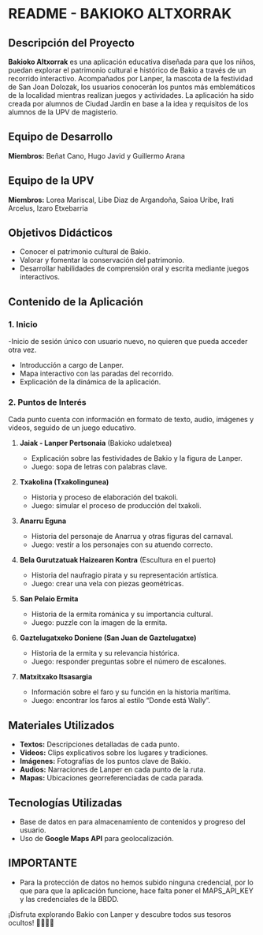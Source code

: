 # README - BAKIOKO ALTXORRAK

## Descripción del Proyecto
**Bakioko Altxorrak** es una aplicación educativa diseñada para que los niños, puedan explorar el patrimonio cultural e histórico de Bakio a través de un recorrido interactivo. Acompañados por Lanper, la mascota de la festividad de San Joan Dolozak, los usuarios conocerán los puntos más emblemáticos de la localidad mientras realizan juegos y actividades.
La aplicación ha sido creada por alumnos de Ciudad Jardin en base a la idea y requisitos de los alumnos de la UPV de magisterio.

## Equipo de Desarrollo
**Miembros:** Beñat Cano, Hugo Javid y Guillermo Arana  
## Equipo de la UPV
**Miembros:** Lorea Mariscal, Libe Diaz de Argandoña, Saioa Uribe, Irati Arcelus, Izaro Etxebarria  

## Objetivos Didácticos
- Conocer el patrimonio cultural de Bakio.
- Valorar y fomentar la conservación del patrimonio.
- Desarrollar habilidades de comprensión oral y escrita mediante juegos interactivos.

## Contenido de la Aplicación
### **1. Inicio**
-Inicio de sesión único con usuario nuevo, no quieren que pueda acceder otra vez.
- Introducción a cargo de Lanper.
- Mapa interactivo con las paradas del recorrido.
- Explicación de la dinámica de la aplicación.

### **2. Puntos de Interés**
Cada punto cuenta con información en formato de texto, audio, imágenes y videos, seguido de un juego educativo.

1. **Jaiak - Lanper Pertsonaia** (Bakioko udaletxea)  
   - Explicación sobre las festividades de Bakio y la figura de Lanper.  
   - Juego: sopa de letras con palabras clave.

2. **Txakolina (Txakolingunea)**  
   - Historia y proceso de elaboración del txakoli.  
   - Juego: simular el proceso de producción del txakoli.

3. **Anarru Eguna**  
   - Historia del personaje de Anarrua y otras figuras del carnaval.  
   - Juego: vestir a los personajes con su atuendo correcto.

4. **Bela Gurutzatuak Haizearen Kontra** (Escultura en el puerto)  
   - Historia del naufragio pirata y su representación artística.  
   - Juego: crear una vela con piezas geométricas.

5. **San Pelaio Ermita**  
   - Historia de la ermita románica y su importancia cultural.  
   - Juego: puzzle con la imagen de la ermita.

6. **Gaztelugatxeko Doniene (San Juan de Gaztelugatxe)**  
   - Historia de la ermita y su relevancia histórica.  
   - Juego: responder preguntas sobre el número de escalones.

7. **Matxitxako Itsasargia**  
   - Información sobre el faro y su función en la historia marítima.  
   - Juego: encontrar los faros al estilo “Donde está Wally”.

## Materiales Utilizados
- **Textos:** Descripciones detalladas de cada punto.
- **Videos:** Clips explicativos sobre los lugares y tradiciones.
- **Imágenes:** Fotografías de los puntos clave de Bakio.
- **Audios:** Narraciones de Lanper en cada punto de la ruta.
- **Mapas:** Ubicaciones georreferenciadas de cada parada.

## Tecnologías Utilizadas
- Base de datos en para almacenamiento de contenidos y progreso del usuario.
- Uso de **Google Maps API** para geolocalización.

## IMPORTANTE
- Para la protección de datos no hemos subido ninguna credencial, por lo que para que la aplicación funcione, hace falta poner el MAPS_API_KEY y las credenciales de la BBDD.



¡Disfruta explorando Bakio con Lanper y descubre todos sus tesoros ocultos! 🏴‍☠️🍷🎉

